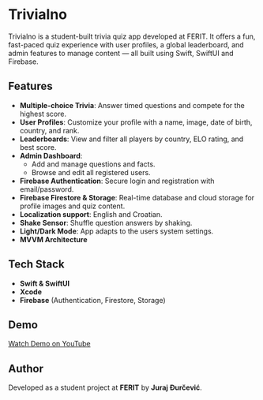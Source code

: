 # Trivialno

Trivialno is a student-built trivia quiz app developed at FERIT. It offers a fun, fast-paced quiz experience with user profiles, a global leaderboard, and admin features to manage content — all built using Swift, SwiftUI and Firebase.

## Features

- **Multiple-choice Trivia**: Answer timed questions and compete for the highest score.
- **User Profiles**: Customize your profile with a name, image, date of birth, country, and rank.
- **Leaderboards**: View and filter all players by country, ELO rating, and best score.
- **Admin Dashboard**:
  - Add and manage questions and facts.
  - Browse and edit all registered users.
- **Firebase Authentication**: Secure login and registration with email/password.
- **Firebase Firestore & Storage**: Real-time database and cloud storage for profile images and quiz content.
- **Localization support**: English and Croatian.
- **Shake Sensor**: Shuffle question answers by shaking.
- **Light/Dark Mode**: App adapts to the users system settings.
- **MVVM Architecture**


## Tech Stack

- **Swift & SwiftUI**
- **Xcode**
- **Firebase** (Authentication, Firestore, Storage)

## Demo

[Watch Demo on YouTube](https://www.youtube.com/watch?v=PlVf7b7oHXY)

## Author

Developed as a student project at **FERIT** by **Juraj Đurčević**.

